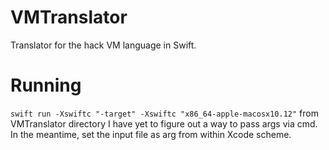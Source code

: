 # VMTranslator

Translator for the hack VM language in Swift.

# Running

`swift run -Xswiftc "-target" -Xswiftc "x86_64-apple-macosx10.12"` from VMTranslator directory
I have yet to figure out a way to pass args via cmd. In the meantime, set the input file as arg from within Xcode scheme.